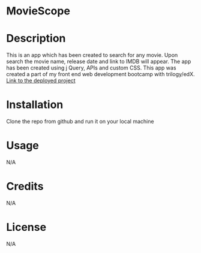 # MovieScope

# Description 
This is an app which has been created to search for any movie. Upon search the movie name, release date and link to IMDB will appear. The app has been created using j Query, APIs and custom CSS. This app was created a part of my front end web development bootcamp with trilogy/edX.
[Link to the deployed project]()

<!-- # Screenshot 
![screenshot of movie search app](assets/images/screenshot.png "Screen shot of movie search app") -->

# Installation
Clone the repo from github and run it on your local machine

# Usage
N/A

# Credits
N/A

# License
N/A
